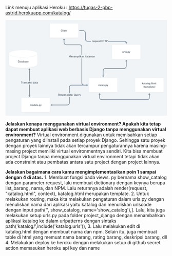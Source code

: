 Link menuju aplikasi Heroku : https://tugas-2-pbp-astrid.herokuapp.com/katalog/

![Bagan](/katalog/gambar_PBP/PBP.png)


**Jelaskan kenapa menggunakan virtual environment? Apakah kita tetap dapat membuat aplikasi web berbasis Django tanpa menggunakan virtual environment?**
Virtual environment digunakan untuk memisahkan setiap pengaturan yang diinstall pada setiap proyek Django. Sehingga satu proyek dengan proyek lainnya tidak akan tercampur pengaturannya karena masing-masing project memiliki virtual environmentnya sendiri. Kita bisa membuat project Django tanpa menggunakan virtual environment tetapi tidak akan ada constraint atau pembatas antara satu project dengan project lainnya.

**Jelaskan bagaimana cara kamu mengimplementasikan poin 1 sampai dengan 4 di atas.**
    1. Membuat fungsi pada views. py bernama show_catalog dengan parameter request, lalu membuat dictionary dengan keynya berupa list_barang, nama, dan NPM. Lalu       returnnya adalah  render(request, "katalog.html", context), katalog.html merupakan template.
    2. Untuk melakukan routing, maka kita melakukan pengaturan dalam urls.py dengan menuliskan nama dari aplikasi yaitu katalog dan menuliskan urlscode dengan input path('', show_catalog, name='show_catalog'),]. Lalu, kita juga melakukan setup urls.py pada folder project_django dengan menambahkan aplikasi katalog ke dalam urlpatterns dengan sintaks  path('katalog/',include('katalog.urls')),
    3. Lalu melakukan edit di katalog.html dengan membuat nama dan npm. Selain itu, juga membuat table di html yang memuat nama barang, rating barang, deskripsi barang, dll
    4. Melakukan deploy ke heroku dengan melakukan setup di github secret action memasukan heroku api key dan name

